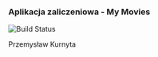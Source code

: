 <h3>Aplikacja zaliczeniowa - My Movies</h3>
<img src="https://travis-ci.org/pkurnyta/exam.svg?branch=master" alt="Build Status" />

Przemysław Kurnyta
